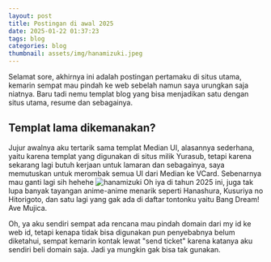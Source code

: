 ```yaml
---
layout: post
title: Postingan di awal 2025
date: 2025-01-22 01:37:23
tags: blog
categories: blog
thumbnail: assets/img/hanamizuki.jpeg
---
```


Selamat sore, akhirnya ini adalah postingan pertamaku di situs utama, kemarin sempat mau pindah ke web sebelah namun saya urungkan saja niatnya. Baru tadi nemu templat blog yang bisa menjadikan satu dengan situs utama, resume dan sebagainya.

## Templat lama dikemanakan?
Jujur awalnya aku tertarik sama templat Median UI, alasannya sederhana, yaitu karena templat yang digunakan di situs milik Yurasub, tetapi karena sekarang lagi butuh kerjaan untuk lamaran dan sebagainya, saya memutuskan untuk merombak semua UI dari Median ke VCard. Sebenarnya mau ganti lagi sih hehehe
![hanamizuki](https://raw.githubusercontent.com/naturbrilian/site/refs/heads/main/assets/img/Hanami.jpeg)
Oh iya di tahun 2025 ini, juga tak lupa banyak tayangan anime-anime menarik seperti Hanashura, Kusuriya no Hitorigoto, dan satu lagi yang gak ada di daftar tontonku yaitu Bang Dream! Ave Mujica.

Oh, ya aku sendiri sempat ada rencana mau pindah domain dari my id ke web id, tetapi kenapa tidak bisa digunakan pun penyebabnya belum diketahui, sempat kemarin kontak lewat "send ticket" karena katanya aku sendiri beli domain saja. Jadi ya mungkin gak bisa tak gunakan.

